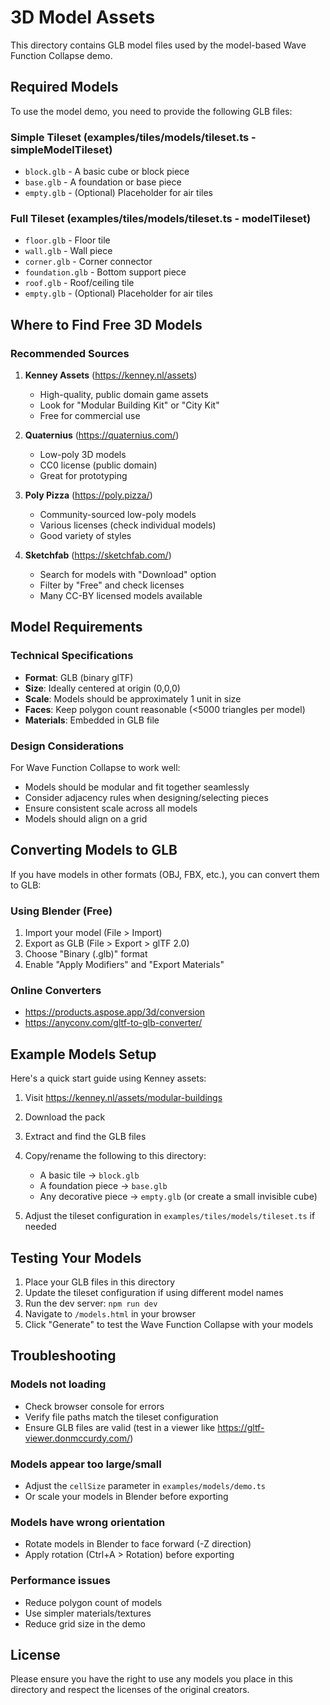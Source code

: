 # 3D Model Assets

This directory contains GLB model files used by the model-based Wave Function Collapse demo.

## Required Models

To use the model demo, you need to provide the following GLB files:

### Simple Tileset (examples/tiles/models/tileset.ts - simpleModelTileset)

- `block.glb` - A basic cube or block piece
- `base.glb` - A foundation or base piece
- `empty.glb` - (Optional) Placeholder for air tiles

### Full Tileset (examples/tiles/models/tileset.ts - modelTileset)

- `floor.glb` - Floor tile
- `wall.glb` - Wall piece
- `corner.glb` - Corner connector
- `foundation.glb` - Bottom support piece
- `roof.glb` - Roof/ceiling tile
- `empty.glb` - (Optional) Placeholder for air tiles

## Where to Find Free 3D Models

### Recommended Sources

1. **Kenney Assets** (https://kenney.nl/assets)

   - High-quality, public domain game assets
   - Look for "Modular Building Kit" or "City Kit"
   - Free for commercial use

2. **Quaternius** (https://quaternius.com/)

   - Low-poly 3D models
   - CC0 license (public domain)
   - Great for prototyping

3. **Poly Pizza** (https://poly.pizza/)

   - Community-sourced low-poly models
   - Various licenses (check individual models)
   - Good variety of styles

4. **Sketchfab** (https://sketchfab.com/)
   - Search for models with "Download" option
   - Filter by "Free" and check licenses
   - Many CC-BY licensed models available

## Model Requirements

### Technical Specifications

- **Format**: GLB (binary glTF)
- **Size**: Ideally centered at origin (0,0,0)
- **Scale**: Models should be approximately 1 unit in size
- **Faces**: Keep polygon count reasonable (<5000 triangles per model)
- **Materials**: Embedded in GLB file

### Design Considerations

For Wave Function Collapse to work well:

- Models should be modular and fit together seamlessly
- Consider adjacency rules when designing/selecting pieces
- Ensure consistent scale across all models
- Models should align on a grid

## Converting Models to GLB

If you have models in other formats (OBJ, FBX, etc.), you can convert them to GLB:

### Using Blender (Free)

1. Import your model (File > Import)
2. Export as GLB (File > Export > glTF 2.0)
3. Choose "Binary (.glb)" format
4. Enable "Apply Modifiers" and "Export Materials"

### Online Converters

- https://products.aspose.app/3d/conversion
- https://anyconv.com/gltf-to-glb-converter/

## Example Models Setup

Here's a quick start guide using Kenney assets:

1. Visit https://kenney.nl/assets/modular-buildings
2. Download the pack
3. Extract and find the GLB files
4. Copy/rename the following to this directory:

   - A basic tile → `block.glb`
   - A foundation piece → `base.glb`
   - Any decorative piece → `empty.glb` (or create a small invisible cube)

5. Adjust the tileset configuration in `examples/tiles/models/tileset.ts` if needed

## Testing Your Models

1. Place your GLB files in this directory
2. Update the tileset configuration if using different model names
3. Run the dev server: `npm run dev`
4. Navigate to `/models.html` in your browser
5. Click "Generate" to test the Wave Function Collapse with your models

## Troubleshooting

### Models not loading

- Check browser console for errors
- Verify file paths match the tileset configuration
- Ensure GLB files are valid (test in a viewer like https://gltf-viewer.donmccurdy.com/)

### Models appear too large/small

- Adjust the `cellSize` parameter in `examples/models/demo.ts`
- Or scale your models in Blender before exporting

### Models have wrong orientation

- Rotate models in Blender to face forward (-Z direction)
- Apply rotation (Ctrl+A > Rotation) before exporting

### Performance issues

- Reduce polygon count of models
- Use simpler materials/textures
- Reduce grid size in the demo

## License

Please ensure you have the right to use any models you place in this directory and respect the licenses of the original creators.
